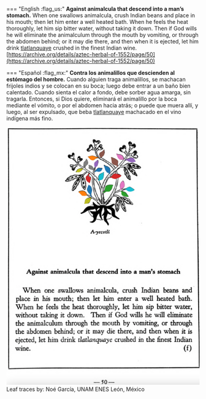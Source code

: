 
=== "English :flag_us:"
    **Against animalcula that descend into a man’s stomach.** When one swallows animalcula, crush Indian beans and place in his mouth; then let him enter a well heated bath. When he feels the heat thoroughly, let him sip bitter water, without taking it down. Then if God wills he will eliminate the animalculum through the mouth by vomiting, or through the abdomen behind; or it may die there, and then when it is ejected, let him drink [tlatlanquaye](Tlatlanquaye.md) crushed in the finest Indian wine.  
    [https://archive.org/details/aztec-herbal-of-1552/page/50](https://archive.org/details/aztec-herbal-of-1552/page/50)  


=== "Español :flag_mx:"
    **Contra los animalillos que descienden al estómago del hombre.** Cuando alguien traga animalillos, se machacan frijoles indios y se colocan en su boca; luego debe entrar a un baño bien calentado. Cuando sienta el calor a fondo, debe sorber agua amarga, sin tragarla. Entonces, si Dios quiere, eliminará el animalillo por la boca mediante el vómito, o por el abdomen hacia atrás; o puede que muera allí, y luego, al ser expulsado, que beba [tlatlanquaye](Tlatlanquaye.md) machacado en el vino indígena más fino.  


![N_p050.png](assets/N_p050.png)  
Leaf traces by: Noé García, UNAM ENES León, México  